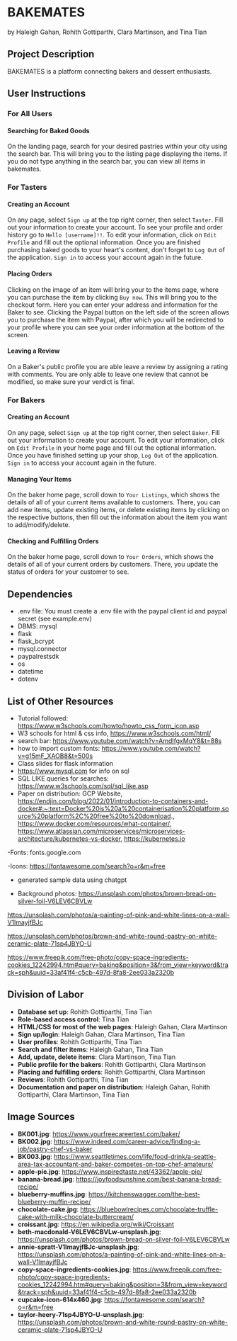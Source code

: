 # BAKEMATES
by Haleigh Gahan, Rohith Gottiparthi, Clara Martinson, and Tina Tian

## Project Description
BAKEMATES is a platform connecting bakers and dessert enthusiasts. 

## User Instructions

### For All Users
#### Searching for Baked Goods
On the landing page, search for your desired pastries within your city using the search bar. This will bring you to the listing page displaying the items. If you do not type anything in the search bar, you can view all items in bakemates.


### For Tasters
#### Creating an Account
On any page, select `Sign up` at the top right corner, then select `Taster`. Fill out your information to create your account. To see your profile and order history go to `Hello [username]!!`. To edit your information, click on `Edit Profile` and fill out the optional information. Once you are finished purchasing baked goods to your heart's content, don't forget to `Log Out` of the application. `Sign in` to access your account again in the future.

#### Placing Orders
Clicking on the image of an item will bring your to the items page, where you can purchase the item by clicking `Buy now`. This will bring you to the checkout form. Here you can enter your address and information for the Baker to see. Clicking the Paypal button on the left side of the screen allows you to purchase the item with Paypal, after which you will be redirected to your profile where you can see your order information at the bottom of the screen.

#### Leaving a Review
On a Baker's public profile you are able leave a review by assigning a rating with comments. You are only able to leave one review that cannot be modified, so make sure your verdict is final.

### For Bakers
#### Creating an Account
On any page, select `Sign up` at the top right corner, then select `Baker`. Fill out your information to create your account. To edit your information, click on `Edit Profile` in your home page and fill out the optional information. Once you have finished setting up your shop, `Log Out` of the application. `Sign in` to access your account again in the future.

#### Managing Your Items
On the baker home page, scroll down to `Your Listings`, which shows the details of all of your current items available to customers. There, you can add new items, update existing items, or delete existing items by clicking on the respective buttons, then fill out the information about the item you want to add/modify/delete.

#### Checking and Fulfilling Orders
On the baker home page, scroll down to `Your Orders`, which shows the details of all of your current orders by customers. There, you update the status of orders for your customer to see.

## Dependencies
- .env file: You must create a .env file with the paypal client id and paypal secret (see example.env)
- DBMS: mysql
- flask
- flask_bcrypt
- mysql.connector
- paypalrestsdk
- os 
- datetime
- dotenv

## List of Other Resources
- Tutorial followed: https://www.w3schools.com/howto/howto_css_form_icon.asp
- W3 schools for html & css info, https://www.w3schools.com/html/
- search bar: https://www.youtube.com/watch?v=AmdIfgxMqY8&t=88s
- how to import custom fonts: https://www.youtube.com/watch?v=g15mF_XAOB8&t=500s
- Class slides for flask information
- https://www.mysql.com for info on sql
- SQL LIKE queries for searches: https://www.w3schools.com/sql/sql_like.asp
- Paper on distribution: GCP Website, https://endjin.com/blog/2022/01/introduction-to-containers-and-docker#:~:text=Docker%20is%20a%20containerisation%20platform,source%20platform%2C%20free%20to%20download., https://www.docker.com/resources/what-container/, https://www.atlassian.com/microservices/microservices-architecture/kubernetes-vs-docker, https://kubernetes.io

-Fonts: fonts.google.com

-Icons: https://fontawesome.com/search?o=r&m=free

- generated sample data using chatgpt

- Background photos:
https://unsplash.com/photos/brown-bread-on-silver-foil-V6LEV6CBVLw

https://unsplash.com/photos/a-painting-of-pink-and-white-lines-on-a-wall-V1lmayjfBJc

https://unsplash.com/photos/brown-and-white-round-pastry-on-white-ceramic-plate-71sp4JBYO-U

https://www.freepik.com/free-photo/copy-space-ingredients-cookies_12242994.htm#query=baking&position=3&from_view=keyword&track=sph&uuid=33af41f4-c5cb-497d-8fa8-2ee033a2320b

## Division of Labor
- **Database set up**: Rohith Gottiparthi, Tina Tian
- **Role-based access control**: Tina Tian
- **HTML/CSS for most of the web pages**: Haleigh Gahan, Clara Martinson
- **Sign up/login**: Haleigh Gahan, Clara Martinson, Tina Tian
- **User profiles**: Rohith Gottiparthi, Tina Tian
- **Search and filter items**: Haleigh Gahan, Tina Tian
- **Add, update, delete items**: Clara Martinson, Tina Tian
- **Public profile for the bakers**: Rohith Gottiparthi, Clara Martinson
- **Placing and fulfilling orders**: Rohith Gottiparthi, Clara Martinson
- **Reviews**: Rohith Gottiparthi, Tina Tian
- **Documentation and paper on distribution**: Haleigh Gahan, Rohith Gottiparthi, Clara Martinson, Tina Tian

## Image Sources
- **BK001.jpg**: https://www.yourfreecareertest.com/baker/
- **BK002.jpg**: https://www.indeed.com/career-advice/finding-a-job/pastry-chef-vs-baker
- **BK003.jpg**: https://www.seattletimes.com/life/food-drink/a-seattle-area-tax-accountant-and-baker-competes-on-top-chef-amateurs/
- **apple-pie.jpg**: https://www.inspiredtaste.net/43362/apple-pie/
- **banana-bread.jpg**: https://joyfoodsunshine.com/best-banana-bread-recipe/
- **blueberry-muffins.jpg**: https://kitchenswagger.com/the-best-blueberry-muffin-recipe/
- **chocolate-cake.jpg**: https://bluebowlrecipes.com/chocolate-truffle-cake-with-milk-chocolate-buttercream/
- **croissant.jpg**: https://en.wikipedia.org/wiki/Croissant
- **beth-macdonald-V6LEV6CBVLw-unsplash.jpg**: https://unsplash.com/photos/brown-bread-on-silver-foil-V6LEV6CBVLw
- **annie-spratt-V1lmayjfBJc-unsplash.jpg**: https://unsplash.com/photos/a-painting-of-pink-and-white-lines-on-a-wall-V1lmayjfBJc
- **copy-space-ingredients-cookies.jpg**: https://www.freepik.com/free-photo/copy-space-ingredients-cookies_12242994.htm#query=baking&position=3&from_view=keyword&track=sph&uuid=33af41f4-c5cb-497d-8fa8-2ee033a2320b
- **cupcake-icon-614x460.jpg**: https://fontawesome.com/search?o=r&m=free
- **taylor-heery-71sp4JBYO-U-unsplash.jpg**: https://unsplash.com/photos/brown-and-white-round-pastry-on-white-ceramic-plate-71sp4JBYO-U